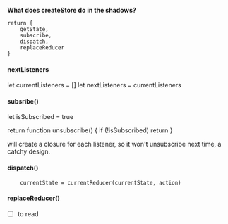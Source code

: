**What does createStore do in the shadows?**


```
return {
    getState,
    subscribe,
    dispatch,
    replaceReducer
}
```

#### nextListeners

let currentListeners = []
let nextListeners = currentListeners

#### subsribe()
let isSubscribed = true

return function unsubscribe() {
    if (!isSubscribed) return
}

will create a closure for each listener, so it won't unsubscribe next time, a catchy design.

#### dispatch() 

``` 
    currentState = currentReducer(currentState, action)

```

#### replaceReducer() 

- [ ] to read